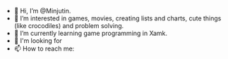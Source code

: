 - 👋 Hi, I’m @Minjutin.
- 👀 I’m interested in games, movies, creating lists and charts, cute things (like crocodiles) and problem solving.
- 🌱 I’m currently learning game programming in Xamk.
- 💞️ I'm looking for
- 📫 How to reach me: 
